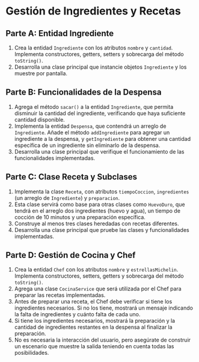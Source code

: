 # Gestión de Ingredientes y Recetas

## Parte A: Entidad Ingrediente

1. Crea la entidad `Ingrediente` con los atributos `nombre` y `cantidad`. Implementa constructores, getters, setters y sobrecarga del método `toString()`.
2. Desarrolla una clase principal que instancie objetos `Ingrediente` y los muestre por pantalla.

## Parte B: Funcionalidades de la Despensa

1. Agrega el método `sacar()` a la entidad `Ingrediente`, que permita disminuir la cantidad del ingrediente, verificando que haya suficiente cantidad disponible.
2. Implementa la entidad `Despensa`, que contendrá un arreglo de `Ingrediente`. Añade el método `addIngrediente` para agregar un ingrediente a la despensa, y `getIngrediente` para obtener una cantidad específica de un ingrediente sin eliminarlo de la despensa.
3. Desarrolla una clase principal que verifique el funcionamiento de las funcionalidades implementadas.

## Parte C: Clase Receta y Subclases

1. Implementa la clase `Receta`, con atributos `tiempoCoccion`, `ingredientes` (un arreglo de `Ingrediente`) y `preparacion`.
2. Esta clase servirá como base para otras clases como `HuevoDuro`, que tendrá en el arreglo dos ingredientes (huevo y agua), un tiempo de cocción de 10 minutos y una preparación específica.
3. Construye al menos tres clases heredadas con recetas diferentes.
4. Desarrolla una clase principal que pruebe las clases y funcionalidades implementadas.

## Parte D: Gestión de Cocina y Chef

1. Crea la entidad `Chef` con los atributos `nombre` y `estrellasMichelin`. Implementa constructores, setters, getters y sobrecarga del método `toString()`.
2. Agrega una clase `CocinaService` que será utilizada por el Chef para preparar las recetas implementadas.
3. Antes de preparar una receta, el Chef debe verificar si tiene los ingredientes necesarios. Si no los tiene, mostrará un mensaje indicando la falta de ingredientes y cuánto falta de cada uno.
4. Si tiene los ingredientes necesarios, mostrará la preparación y la cantidad de ingredientes restantes en la despensa al finalizar la preparación.
5. No es necesaria la interacción del usuario, pero asegúrate de construir un escenario que muestre la salida teniendo en cuenta todas las posibilidades.
